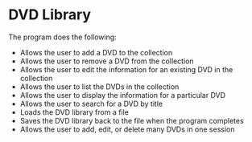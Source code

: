 # DVD Library 

The program does the following:

* Allows the user to add a DVD to the collection
* Allows the user to remove a DVD from the collection
* Allows the user to edit the information for an existing DVD in the collection
* Allows the user to list the DVDs in the collection
* Allows the user to display the information for a particular DVD
* Allows the user to search for a DVD by title
* Loads the DVD library from a file
* Saves the DVD library back to the file when the program completes
* Allows the user to add, edit, or delete many DVDs in one session

